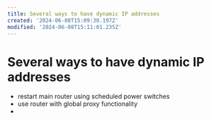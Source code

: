 ```yaml
---
title: Several ways to have dynamic IP addresses
created: '2024-06-08T15:09:30.197Z'
modified: '2024-06-08T15:11:01.235Z'
---
```


# Several ways to have dynamic IP addresses

- restart main router using scheduled power switches
- use router with global proxy functionality
- 
